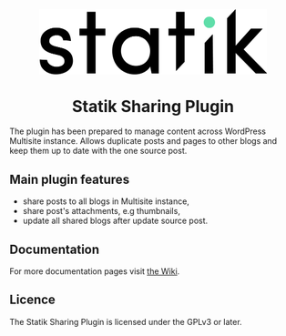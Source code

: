 <p align="center">
  <img width="400" src="assets/images/statik.png?raw=true" align="center" alt="Statik logo">
</p>

<h1 align="center">
  Statik Sharing Plugin
</h1>

The plugin has been prepared to manage content across WordPress Multisite instance. Allows duplicate posts and pages to other blogs and keep them up to date with the one source post.

## Main plugin features

* share posts to all blogs in Multisite instance,
* share post's attachments, e.g thumbnails,
* update all shared blogs after update source post.

## Documentation

For more documentation pages visit [the Wiki](https://github.com/iamdripfeed/WordPress-Statik-sharing/wiki/).

## Licence

The Statik Sharing Plugin is licensed under the GPLv3 or later.